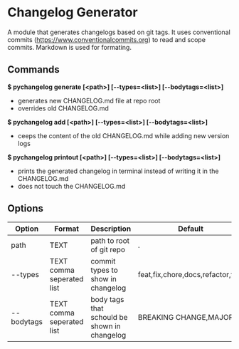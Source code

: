 # Changelog Generator

A module that generates changelogs based on git tags.
It uses conventional commits (https://www.conventionalcommits.org) to read and scope commits.
Markdown is used for formating.

## Commands

**$ pychangelog generate [\<path>] [--types=\<list>] [--bodytags=\<list>]**
* generates new CHANGELOG.md file at repo root
* overrides old CHANGELOG.md

**$ pychangelog add [\<path>] [--types=\<list>] [--bodytags=\<list>]**
* ceeps the content of the old CHANGELOG.md while adding new version logs

**$ pychangelog printout [\<path>] [--types=\<list>] [--bodytags=\<list>]**
* prints the generated changelog in terminal instead of writing it in the CHANGELOG.md
* does not touch the CHANGELOG.md

## Options

Option | Format | Description | Default
--- | --- | --- | ---
path | TEXT | path to root of git repo | .
--types | TEXT comma seperated list | commit types to show in changelog | feat,fix,chore,docs,refactor,test
--bodytags | TEXT comma seperated list | body tags that schould be shown in changelog | BREAKING CHANGE,MAJOR

